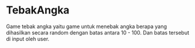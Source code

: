 # TebakAngka
Game tebak angka yaitu game untuk menebak angka berapa yang dihasilkan secara random dengan batas antara 10 - 100. Dan batas tersebut di input oleh user.
